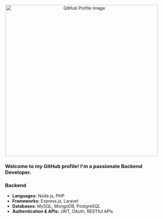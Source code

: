 <p align="center">
  <img src="https://github.com/tsukihimp4.png" alt="GitHub Profile Image" width="500"/>
</p>

### Welcome to my GitHub profile! I'm a passionate **Backend Developer**.

### Backend
- **Languages:** Node.js, PHP
- **Frameworks:** Express.js, Laravel
- **Databases:** MySQL, MongoDB, PostgreSQL
- **Authentication & APIs:** JWT, OAuth, RESTful APIs
